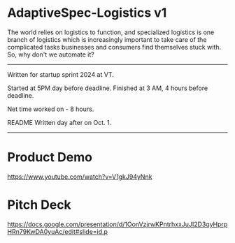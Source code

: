 # AdaptiveSpec-Logistics v1

The world relies on logistics to function, and specialized logistics is one branch of logistics which is increasingly important to take care of the complicated tasks businesses and consumers find themselves stuck with. So, why don't we automate it?

--- 

Written for startup sprint 2024 at VT.

Started at 5PM day before deadline. 
Finished at 3 AM, 4 hours before deadline.

Net time worked on - 8 hours.

README Written day after on Oct. 1.


---

# Product Demo
https://www.youtube.com/watch?v=V1gkJ94yNnk

# Pitch Deck
https://docs.google.com/presentation/d/1OonVzjrwKPntrhxxJuJI2D3qyHprpHRn79KwDA0yuAc/edit#slide=id.p
